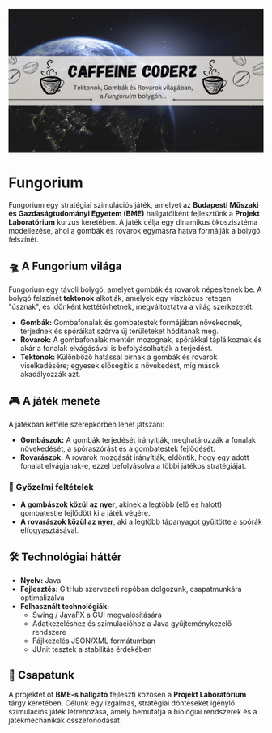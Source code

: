 ![Banner preview](./bannerNew.png)
# Fungorium

Fungorium egy stratégiai szimulációs játék, amelyet az **Budapesti Műszaki és Gazdaságtudományi Egyetem (BME)** hallgatóiként fejlesztünk a **Projekt Laboratórium** kurzus keretében. A játék célja egy dinamikus ökoszisztéma modellezése, ahol a gombák és rovarok egymásra hatva formálják a bolygó felszínét.

## 🛸 A Fungorium világa
Fungorium egy távoli bolygó, amelyet gombák és rovarok népesítenek be. A bolygó felszínét **tektonok** alkotják, amelyek egy viszkózus rétegen "úsznak", és időnként kettétörhetnek, megváltoztatva a világ szerkezetét.

- **Gombák:** Gombafonalak és gombatestek formájában növekednek, terjednek és spóráikat szórva új területeket hódítanak meg.
- **Rovarok:** A gombafonalak mentén mozognak, spórákkal táplálkoznak és akár a fonalak elvágásával is befolyásolhatják a terjedést.
- **Tektonok:** Különböző hatással bírnak a gombák és rovarok viselkedésére; egyesek elősegítik a növekedést, míg mások akadályozzák azt.

## 🎮 A játék menete
A játékban kétféle szerepkörben lehet játszani:
- **Gombászok:** A gombák terjedését irányítják, meghatározzák a fonalak növekedését, a spóraszórást és a gombatestek fejlődését.
- **Rovarászok:** A rovarok mozgását irányítják, eldöntik, hogy egy adott fonalat elvágjanak-e, ezzel befolyásolva a többi játékos stratégiáját.

### 🎯 Győzelmi feltételek
- **A gombászok közül az nyer**, akinek a legtöbb (élő és halott) gombatestje fejlődött ki a játék végére.
- **A rovarászok közül az nyer**, aki a legtöbb tápanyagot gyűjtötte a spórák elfogyasztásával.

## 🛠️ Technológiai háttér
- **Nyelv:** Java
- **Fejlesztés:** GitHub szervezeti repóban dolgozunk, csapatmunkára optimalizálva
- **Felhasznált technológiák:**
  - Swing / JavaFX a GUI megvalósítására
  - Adatkezeléshez és szimulációhoz a Java gyűjteménykezelő rendszere
  - Fájlkezelés JSON/XML formátumban
  - JUnit tesztek a stabilitás érdekében

## 👥 Csapatunk
A projektet öt **BME-s hallgató** fejleszti közösen a **Projekt Laboratórium** tárgy keretében. Célunk egy izgalmas, stratégiai döntéseket igénylő szimulációs játék létrehozása, amely bemutatja a biológiai rendszerek és a játékmechanikák összefonódását.


